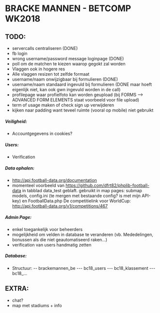 ﻿# BRACKE MANNEN - BETCOMP WK2018


## TODO:
- servercalls centraliseren (DONE)
- fb login
- wrong username/password message loginpage (DONE)
- poll om de matchen te kiezen waarop gegokt zal worden
- Vlaggen ook in hogere res
- Alle vlaggen resizen tot zelfde formaat
- username/naam onwijzigbaar bij formulieren (DONE)
- username/naam standaard ingevuld bij formulieren (DONE maar hoeft eigenlijk niet, kan ook gwn ingevuld worden in de call) 
- profilepage waar profielfoto kan worden geupload (bij FORMS --> ADVANCED FORM ELEMENTS staat voorbeeld voor file upload)
- term of usage maken of check sign up verwijderen
- kijken naar padding want teveel ruimte (vooral op mobile) niet gebruikt

##### Veiligheid:

- Accountgegevens in cookies?

##### Users:

- Verification

##### Data ophalen:

- http://api.football-data.org/documentation
- momenteel voorbeeld van https://github.com/dfrt82/phplib-football-data in tabblad data_test geblaft.
  gebruikt in map pages: submap models, config.ini (te mergen met bestaande config? is met mijn API-key) en FootballData.php
  De competitielink voor WorldCup: http://api.football-data.org/v1/competitions/467
  
##### Admin Page:

- enkel toegankelijk voor beheerders
- mogelijkheid om velden in database te veranderen (vb. Mededelingen, bonussen als die niet geautomatiseerd raken...)
- verification van users handmatig zetten

##### Database:

- Structuur:
 -- brackemannen_be
 --- bc18_users
 --- bc18_klassement
 --- bc18_...

## EXTRA:

- chat?  
- map met stadiums + info
